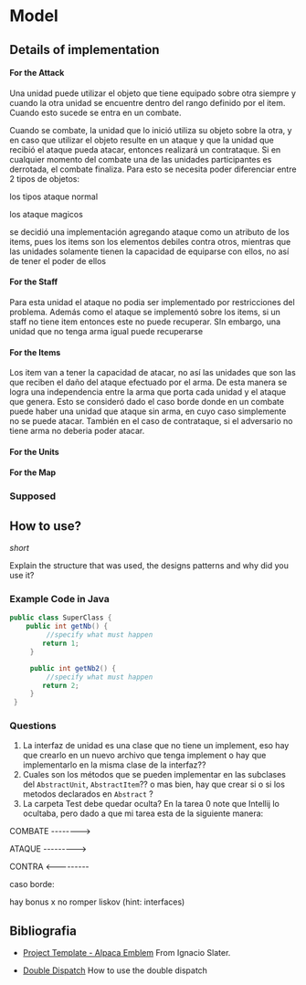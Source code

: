 # Model
## Details of implementation

#### For the Attack

Una unidad puede utilizar el objeto que tiene equipado sobre otra siempre y cuando la otra unidad se encuentre dentro del rango definido por el item. Cuando esto sucede se entra en un combate.



Cuando se combate, la unidad que lo inició utiliza su objeto sobre la otra, y en caso que utilizar el objeto
resulte en un ataque y que la unidad que recibió el ataque pueda atacar, entonces realizará un contrataque. Si
en cualquier momento del combate una de las unidades participantes es derrotada, el combate finaliza.
Para esto se necesita poder diferenciar entre 2 tipos de objetos:

los tipos ataque normal

los ataque magicos



se decidió  una implementación agregando ataque como un atributo de los items, pues los items son los elementos debiles contra otros, mientras que las unidades solamente tienen la capacidad de equiparse con ellos, no así de tener el poder de ellos

#### For the Staff

Para esta unidad el ataque no podia ser implementado por restricciones del problema. Además como el ataque se implementó sobre los items, si un staff no tiene item entonces este no puede recuperar. SIn embargo, una unidad que no tenga arma igual puede recuperarse



#### For the Items

 Los item van a tener la capacidad de atacar, no así las unidades que son las que reciben el daño del ataque efectuado por el arma. De esta manera se logra una independencia entre la arma que porta cada unidad y el ataque que genera. Esto se consideró dado el caso borde donde en un combate puede haber una unidad que ataque sin arma, en cuyo caso simplemente no se puede atacar. También en el caso de contrataque, si el adversario no tiene arma no deberia poder atacar.

#### For the Units

#### For the Map

### Supposed



## How to use?

*short*



Explain the structure that was used,  the designs patterns and why did you use it? 

### Example Code in Java

```java
public class SuperClass {
    public int getNb() {
         //specify what must happen
        return 1;
     }

     public int getNb2() {
         //specify what must happen
        return 2;
     }
 }

```



### Questions

1. La interfaz de unidad es una clase que no tiene un implement, eso hay que crearlo en un nuevo archivo que tenga implement  o hay que implementarlo en la misma clase de la interfaz??
2. Cuales son los métodos que se pueden implementar en las subclases del `AbstractUnit`, `AbstractItem`?? o mas bien, hay que crear si o si los metodos declarados en `Abstract` ?
3. La carpeta Test debe quedar oculta? En la tarea 0 note que Intellij lo ocultaba, pero dado a que mi tarea esta de la siguiente manera:





COMBATE -------->

ATAQUE --------->

CONTRA <---------





caso borde:





hay bonus x no romper liskov (hint: interfaces)

## Bibliografia

- [Project Template - Alpaca Emblem](https://github.com/islaterm/cc3002-alpaca-project-template) From Ignacio Slater.

- [Double Dispatch](https://sites.google.com/site/programacionhm/conceptos/multiple-dispatch) How to use the double dispatch









 
